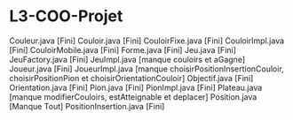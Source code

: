 # L3-COO-Projet

Couleur.java [Fini]
Couloir.java [Fini]
CouloirFixe.java [Fini]
CouloirImpl.java [Fini]
CouloirMobile.java [Fini]
Forme.java [Fini]
Jeu.java [Fini]
JeuFactory.java [Fini]
JeuImpl.java [manque couloirs et aGagne]
Joueur.java [Fini]
JoueurImpl.java [manque choisirPositionInsertionCouloir, choisirPositionPion et choisirOrientationCouloir]
Objectif.java [Fini]
Orientation.java [Fini]
Pion.java [Fini]
PionImpl.java [Fini]
Plateau.java [manque modifierCouloirs, estAtteignable et deplacer]
Position.java [Manque Tout]
PositionInsertion.java [Fini]
